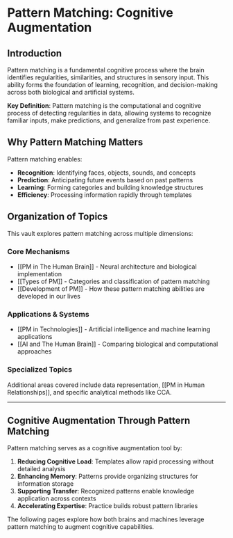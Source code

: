 # Pattern Matching: Cognitive Augmentation

## Introduction

Pattern matching is a fundamental cognitive process where the brain identifies regularities, similarities, and structures in sensory input. This ability forms the foundation of learning, recognition, and decision-making across both biological and artificial systems.

**Key Definition**: Pattern matching is the computational and cognitive process of detecting regularities in data, allowing systems to recognize familiar inputs, make predictions, and generalize from past experience.

## Why Pattern Matching Matters

Pattern matching enables:
- **Recognition**: Identifying faces, objects, sounds, and concepts
- **Prediction**: Anticipating future events based on past patterns
- **Learning**: Forming categories and building knowledge structures
- **Efficiency**: Processing information rapidly through templates

## Organization of Topics

This vault explores pattern matching across multiple dimensions:

### Core Mechanisms
- [[PM in The Human Brain]] - Neural architecture and biological implementation
- [[Types of PM]] - Categories and classification of pattern matching
- [[Development of PM]] - How these pattern matching abilities are developed in our lives

### Applications & Systems
- [[PM in Technologies]] - Artificial intelligence and machine learning applications
- [[AI and The Human Brain]] - Comparing biological and computational approaches

### Specialized Topics
Additional areas covered include data representation, [[PM in Human Relationships]], and specific analytical methods like CCA.

---

## Cognitive Augmentation Through Pattern Matching

Pattern matching serves as a cognitive augmentation tool by:

1. **Reducing Cognitive Load**: Templates allow rapid processing without detailed analysis
2. **Enhancing Memory**: Patterns provide organizing structures for information storage
3. **Supporting Transfer**: Recognized patterns enable knowledge application across contexts
4. **Accelerating Expertise**: Practice builds robust pattern libraries

The following pages explore how both brains and machines leverage pattern matching to augment cognitive capabilities.




